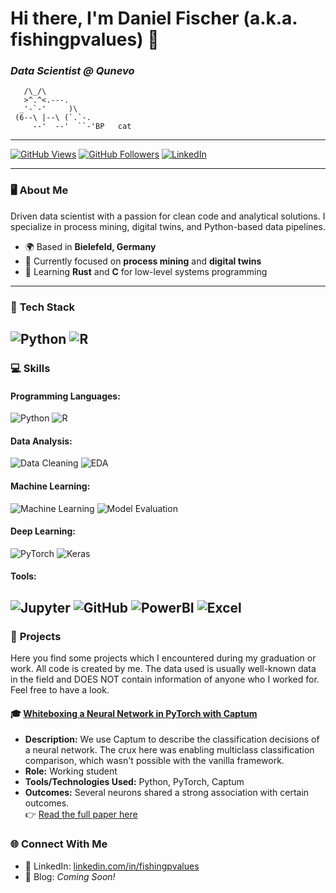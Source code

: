 # Hi there, I'm Daniel Fischer (a.k.a. fishingpvalues) 👋  
### *Data Scientist @ Qunevo*
```
   /\_/\
   >^.^<.---.
  _'-`-'     )\
 (6--\ |--\ (`.`-.
     --'  --'  ``-'BP   cat
```
---

[![GitHub Views](https://komarev.com/ghpvc/?username=fishingpvalues&color=blue)](https://github.com/fishingpvalues)
[![GitHub Followers](https://img.shields.io/github/followers/fishingpvalues?style=social)](https://github.com/fishingpvalues?tab=followers)
[![LinkedIn](https://img.shields.io/badge/-Connect%20on%20LinkedIn-blue?style=flat&logo=LinkedIn&logoColor=white)](https://www.linkedin.com/in/danielfischerbielefeld/)

---

### 🖥️ **About Me**
Driven data scientist with a passion for clean code and analytical solutions. 
I specialize in process mining, digital twins, and Python-based data pipelines.

- 🌍 Based in **Bielefeld, Germany**  
- 🧠 Currently focused on **process mining** and **digital twins**  
- 📖 Learning **Rust** and **C** for low-level systems programming  

---

### 🔧 **Tech Stack**
![Python](https://img.shields.io/badge/Python-3776AB?style=for-the-badge&logo=python&logoColor=white)
![R](https://img.shields.io/badge/R-276DC3?style=for-the-badge&logo=r&logoColor=white)
---

### 💻 **Skills**
#### Programming Languages:
![Python](https://img.shields.io/badge/Python-3776AB?style=for-the-badge&logo=python&logoColor=white)
![R](https://img.shields.io/badge/R-276DC3?style=for-the-badge&logo=r&logoColor=white)

#### Data Analysis:
![Data Cleaning](https://img.shields.io/badge/Data%20Cleaning-4CBBF0?style=for-the-badge&logo=data%20science&logoColor=white)
![EDA](https://img.shields.io/badge/EDA-FF6F61?style=for-the-badge&logo=python&logoColor=white)

#### Machine Learning:
![Machine Learning](https://img.shields.io/badge/Machine%20Learning-FF7F00?style=for-the-badge&logo=python&logoColor=white)
![Model Evaluation](https://img.shields.io/badge/Model%20Evaluation-FFBC00?style=for-the-badge&logo=python&logoColor=white)

#### Deep Learning:
![PyTorch](https://img.shields.io/badge/PyTorch-EE4C2C?style=for-the-badge&logo=pytorch&logoColor=white)
![Keras](https://img.shields.io/badge/Keras-D00000?style=for-the-badge&logo=keras&logoColor=white)

#### Tools:
![Jupyter](https://img.shields.io/badge/Jupyter%20Notebooks-F37626?style=for-the-badge&logo=jupyter&logoColor=white)
![GitHub](https://img.shields.io/badge/GitHub-181717?style=for-the-badge&logo=github&logoColor=white)
![PowerBI](https://img.shields.io/badge/Power%20BI-ffb13b?style=for-the-badge&logo=powerbi&logoColor=white)
![Excel](https://img.shields.io/badge/Excel-217346?style=for-the-badge&logo=microsoft-excel&logoColor=white)
---

### 📁 **Projects**

Here you find some projects which I encountered during my graduation or work. All code is created by me. The data used is usually well-known data in the field and DOES NOT contain information of anyone who I worked for. Feel free to have a look.

#### 🎓 [Whiteboxing a Neural Network in PyTorch with Captum](https://github.com/fishingpvalues/whitebox-pytorch-captum)
- **Description:** We use Captum to describe the classification decisions of a neural network. The crux here was enabling multiclass classification comparison, which wasn't possible with the vanilla framework.  
- **Role:** Working student  
- **Tools/Technologies Used:** Python, PyTorch, Captum  
- **Outcomes:** Several neurons shared a strong association with certain outcomes.  
  👉 [Read the full paper here](https://www.researchgate.net/publication/383236390_Demystifying_Reinforcement_Learning_in_Production_Scheduling_via_Explainable_AI)


### 🌐 **Connect With Me**
- 💼 LinkedIn: [linkedin.com/in/fishingpvalues](https://www.linkedin.com/in/fishingpvalues)
- 📝 Blog: *Coming Soon!*
